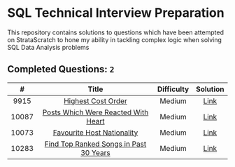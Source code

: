 # SQL Technical Interview Preparation

This repository contains solutions to questions which have been attempted on StrataScratch to hone my ability in tackling complex logic when solving SQL Data Analysis problems

## Completed Questions: `2`
|  #  | Title | Difficulty | Solution |
|:---:|:-----:|:----------:|:--------:|
|9915|[Highest Cost Order](https://platform.stratascratch.com/coding/9915-highest-cost-orders?python=)|Medium|[Link](https://github.com/grajie/StratsScratch-SQL-Problem-Solutions/blob/main/9915.sql)
|10087|[Posts Which Were Reacted With Heart](https://platform.stratascratch.com/coding/10087-find-all-posts-which-were-reacted-to-with-a-heart?python=)|Medium|[Link](https://github.com/grajie/StrataScratch-SQL-Solutions/blob/main/10087.sql)
|10073|[Favourite Host Nationality](https://platform.stratascratch.com/coding/10073-favorite-host-nationality?python&utm_source=youtube&utm_medium=click&utm_campaign=YT+description+link)|Medium|[Link](https://github.com/grajie/StrataScratch-SQL-Solutions/blob/main/10073.sql)
|10283|[Find Top Ranked Songs in Past 30 Years](https://platform.stratascratch.com/coding/10283-find-the-top-ranked-songs-for-the-past-30-years?python=)|Medium|[Link](https://github.com/grajie/StrataScratch-SQL-Solutions/blob/main/10283.sql)

